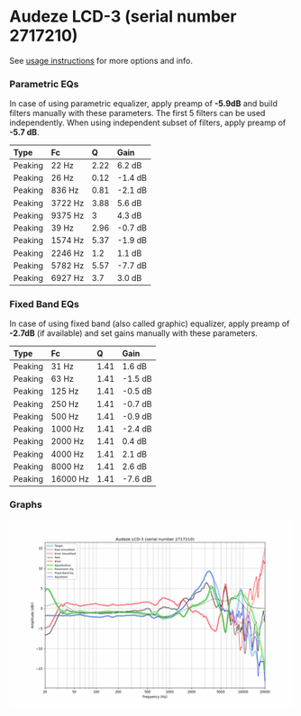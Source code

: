 # Audeze LCD-3 (serial number 2717210)
See [usage instructions](https://github.com/jaakkopasanen/AutoEq#usage) for more options and info.

### Parametric EQs
In case of using parametric equalizer, apply preamp of **-5.9dB** and build filters manually
with these parameters. The first 5 filters can be used independently.
When using independent subset of filters, apply preamp of **-5.7 dB**.

| Type    | Fc      |    Q | Gain    |
|:--------|:--------|:-----|:--------|
| Peaking | 22 Hz   | 2.22 | 6.2 dB  |
| Peaking | 26 Hz   | 0.12 | -1.4 dB |
| Peaking | 836 Hz  | 0.81 | -2.1 dB |
| Peaking | 3722 Hz | 3.88 | 5.6 dB  |
| Peaking | 9375 Hz | 3    | 4.3 dB  |
| Peaking | 39 Hz   | 2.96 | -0.7 dB |
| Peaking | 1574 Hz | 5.37 | -1.9 dB |
| Peaking | 2246 Hz | 1.2  | 1.1 dB  |
| Peaking | 5782 Hz | 5.57 | -7.7 dB |
| Peaking | 6927 Hz | 3.7  | 3.0 dB  |

### Fixed Band EQs
In case of using fixed band (also called graphic) equalizer, apply preamp of **-2.7dB**
(if available) and set gains manually with these parameters.

| Type    | Fc       |    Q | Gain    |
|:--------|:---------|:-----|:--------|
| Peaking | 31 Hz    | 1.41 | 1.6 dB  |
| Peaking | 63 Hz    | 1.41 | -1.5 dB |
| Peaking | 125 Hz   | 1.41 | -0.5 dB |
| Peaking | 250 Hz   | 1.41 | -0.7 dB |
| Peaking | 500 Hz   | 1.41 | -0.9 dB |
| Peaking | 1000 Hz  | 1.41 | -2.4 dB |
| Peaking | 2000 Hz  | 1.41 | 0.4 dB  |
| Peaking | 4000 Hz  | 1.41 | 2.1 dB  |
| Peaking | 8000 Hz  | 1.41 | 2.6 dB  |
| Peaking | 16000 Hz | 1.41 | -7.6 dB |

### Graphs
![](./Audeze%20LCD-3%20(serial%20number%202717210).png)